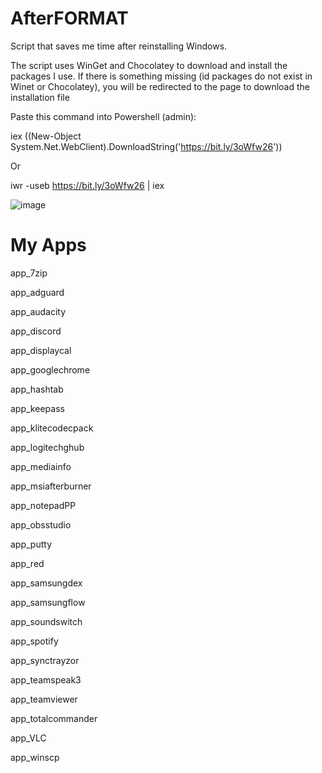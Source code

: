 # AfterFORMAT
Script that saves me time after reinstalling Windows.

The script uses WinGet and Chocolatey to download and install the packages I use.
If there is something missing (id packages do not exist in Winet or Chocolatey), you will be redirected to the page to download the installation file


Paste this command into Powershell (admin):

iex ((New-Object System.Net.WebClient).DownloadString('https://bit.ly/3oWfw26'))

Or

iwr -useb https://bit.ly/3oWfw26 | iex

![image](https://user-images.githubusercontent.com/23260174/154544172-51689d39-2fd9-4c6d-8e3c-432d707b63ad.png)


# My Apps
app_7zip

app_adguard

app_audacity

app_discord

app_displaycal

app_googlechrome

app_hashtab

app_keepass

app_klitecodecpack

app_logitechghub

app_mediainfo

app_msiafterburner

app_notepadPP

app_obsstudio

app_putty

app_red

app_samsungdex

app_samsungflow

app_soundswitch

app_spotify

app_synctrayzor

app_teamspeak3

app_teamviewer

app_totalcommander

app_VLC

app_winscp
